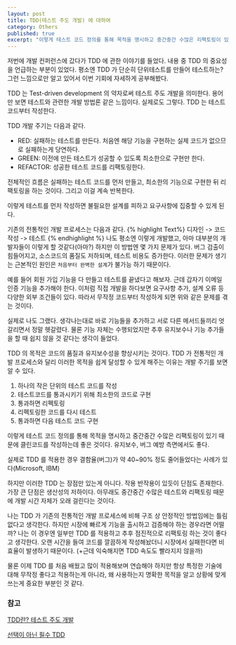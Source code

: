 ```yaml
---
layout: post
title: TDD(테스트 주도 개발) 에 대하여
category: Others
published: true
excerpt: "이렇게 테스트 코드 정의를 통해 목적을 명시하고 중간중간 수많은 리팩토링이 있기 때문에 클린코드를 작성하는데 좋은 것이다. 유지보수, 버그 예방 측면에서도 좋다.실제로 TDD 를 적용한 경우 결함율(버그)가 약 40~90% 정도 줄어들었다는 사례가 있다(Microsoft, IBM) 하지만 이러한 TDD 는 장점만 있는게 아니다. 작용 반작용이 있듯이 단점도 존재한다. 가장 큰 단점은 생산성의 저하이다. 아무래도 중간중간 수많은 테스트와 리팩토링 때문에 개발 시간 자체가 오래 걸린다는 것이다.나는 TDD 가 기존의 전통적인 개발 프로세스에 비해 구조 상 안정적인 방법임에는 틀림없다고 생각한다. 하지만 시장에 빠르게 기능을 출시하고 검증해야 하는 경우라면 어떨까? 나는 이 경우엔 일부만 TDD 를 적용하고 추후 점진적으로 리팩토링 하는 것이 좋다고 생각한다. 오랜 시간을 들여 코드를 깔끔하게 작성해놨더니 시장에서 실패한다면 비효율이 발생하기 때문이다."
---
```


저번에 개발 컨퍼런스에 갔다가 TDD 에 관한 이야기를 들었다. 내용 중 TDD 의 중요성을 언급하는 부분이 있었다. 평소엔 TDD 가 단순히 단위테스트를 만들어 테스트하는? 그런 느낌으로만 알고 있어서 이번 기회에 자세하게 공부해봤다. 

TDD 는 Test-driven development 의 약자로써 테스트 주도 개발을 의미한다. 용어만 보면 테스트와 관련한 개발 방법론 같은 느낌이다. 실제로도 그렇다. TDD 는 테스트 코드부터 작성한다. 

TDD 개발 주기는 다음과 같다. 

- RED: 실패하는 테스트를 만든다. 처음엔 해당 기능을 구현하는 실제 코드가 없으므로 실패하는게 당연하다.
- GREEN: 이전에 만든 테스트가 성공할 수 있도록 최소한으로 구현만 한다. 
- REFACTOR: 성공한 테스트 코드를 리팩토링한다. 

전체적인 흐름은 실패하는 테스트 코드를 먼저 만들고, 최소한의 기능으로 구현한 뒤 리팩토링을 하는 것이다. 그리고 이걸 계속 반복한다. 

이렇게 테스트를 먼저 작성하면 불필요한 설계를 피하고 요구사항에 집중할 수 있게 된다. 

기존의 전통적인 개발 프로세스는 다음과 같다. 
{% highlight Text%}
디자인 -> 코드작성 -> 테스트
{% endhighlight %}
나도 평소엔 이렇게 개발했고, 아마 대부분의 개발자들이 이렇게 할 것같다(아마?)
하지만 이 방법엔 몇 가지 문제가 있다. 버그 검출이 힘들어지고, 소스코드의 품질도 저하되며, 테스트 비용도 증가한다. 이러한 문제가 생기는 근본적인 원인은 `처음부터 완벽한 설계`가 불가능 하기 때문이다. 

예를 들어 회원 가입 기능을 다 만들고 테스트를 끝냈다고 해보자. 근데 갑자기 이메일 인증 기능을 추가해야 한다. 이처럼 직접 개발을 하다보면 요구사항 추가, 설계 오류 등 다양한 외부 조건들이 있다. 따라서 무작정 코드부터 작성하게 되면 위와 같은 문제를 겪는 것이다. 

실제로 나도 그랬다. 생각나는대로 바로 기능들을 추가하고 서로 다른 메서드들끼리 엇갈리면서 정말 헷갈렸다. 물론 기능 자체는 수행되었지만 추후 유지보수나 기능 추가들을 할 때 쉽지 않을 것 같다는 생각이 들었다. 

TDD 의 목적은 코드의 품질과 유지보수성을 향상시키는 것이다. TDD 가 전통적인 개발 프로세스와 달리 이러한 목적을 쉽게 달성할 수 있게 해주는 이유는 개발 주기를 보면 알 수 있다. 
1) 하나의 작은 단위의 테스트 코드를 작성
2) 테스트코드를 통과시키기 위해 최소한의 코드로 구현
3) 통과하면 리펙토링
4) 리펙토링한 코드를 다시 테스트
5) 통과하면 다음 테스트 코드 구현

이렇게 테스트 코드 정의를 통해 목적을 명시하고 중간중간 수많은 리팩토링이 있기 때문에 클린코드를 작성하는데 좋은 것이다. 유지보수, 버그 예방 측면에서도 좋다. 

실제로 TDD 를 적용한 경우 결함율(버그)가 약 40~90% 정도 줄어들었다는 사례가 있다(Microsoft, IBM)

하지만 이러한 TDD 는 장점만 있는게 아니다. 작용 반작용이 있듯이 단점도 존재한다. 가장 큰 단점은 생산성의 저하이다. 아무래도 중간중간 수많은 테스트와 리팩토링 때문에 개발 시간 자체가 오래 걸린다는 것이다.

나는 TDD 가 기존의 전통적인 개발 프로세스에 비해 구조 상 안정적인 방법임에는 틀림없다고 생각한다. 하지만 시장에 빠르게 기능을 출시하고 검증해야 하는 경우라면 어떨까? 나는 이 경우엔 일부만 TDD 를 적용하고 추후 점진적으로 리팩토링 하는 것이 좋다고 생각한다. 오랜 시간을 들여 코드를 깔끔하게 작성해놨더니 시장에서 실패한다면 비효율이 발생하기 때문이다. 
(+근데 익숙해지면 TDD 속도도 빨라지지 않을까)

물론 이제 TDD 를 처음 배웠고 많이 적용해보며 연습해야 하지만 항상 특정한 기술에 대해 무작정 좋다고 적용하는게 아니라, 왜 사용하는지 명확한 목적을 알고 상황에 맞게 쓰는게 중요한 부분인 것 같다. 

### 참고
[TDD란? 테스트 주도 개발](https://hanamon.kr/tdd%EB%9E%80-%ED%85%8C%EC%8A%A4%ED%8A%B8-%EC%A3%BC%EB%8F%84-%EA%B0%9C%EB%B0%9C/)

[선택이 아닌 필수 TDD](https://ahea.wordpress.com/2018/09/10/%EC%84%A0%ED%83%9D%EC%9D%B4-%EC%95%84%EB%8B%8C-%ED%95%84%EC%88%98-tdd/)

